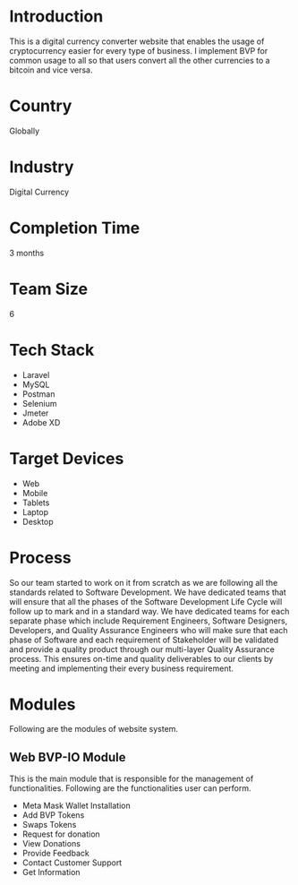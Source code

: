 # Introduction
This is a digital currency converter website that enables the usage of cryptocurrency easier for every type of business. I implement BVP for common usage to all so that users convert all the other currencies to a bitcoin and vice versa.
# Country
Globally
# Industry
Digital Currency
# Completion Time
3 months
# Team Size
6
# Tech Stack
- Laravel
- MySQL
- Postman
- Selenium
- Jmeter
- Adobe XD  
# Target Devices
- Web
- Mobile
- Tablets
- Laptop
- Desktop
# Process
So our team started to work on it from scratch as we are following all the standards related to Software Development. We have dedicated teams that will ensure that all the phases of the Software Development Life Cycle will follow up to mark and in a standard way.
We have dedicated teams for each separate phase which include Requirement Engineers, Software Designers, Developers, and Quality Assurance Engineers who will make sure that each phase of Software and each requirement of Stakeholder will be validated and provide a quality product through our multi-layer Quality Assurance process.
This ensures on-time and quality deliverables to our clients by meeting and implementing their every business requirement.
# Modules
Following are the modules of website system.
## Web BVP-IO Module
This is the main module that is responsible for the management of functionalities. Following are the functionalities user can perform.
- Meta Mask Wallet Installation
- Add BVP Tokens
- Swaps Tokens
- Request for donation
- View Donations
- Provide Feedback
- Contact Customer Support
- Get Information
